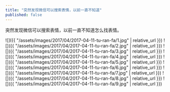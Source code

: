 ```yaml
---
title: "突然发现微信可以搜索表情，以前一直不知道"
published: false
---
```

突然发现微信可以搜索表情，以前一直不知道怎么找表情。



![]({{ "/assets/images/2017/04/2017-04-11-tu-ran-fa/1.jpg" | relative_url }})
![]({{ "/assets/images/2017/04/2017-04-11-tu-ran-fa/2.jpg" | relative_url }})
![]({{ "/assets/images/2017/04/2017-04-11-tu-ran-fa/3.jpg" | relative_url }})
![]({{ "/assets/images/2017/04/2017-04-11-tu-ran-fa/4.jpg" | relative_url }})
![]({{ "/assets/images/2017/04/2017-04-11-tu-ran-fa/5.jpg" | relative_url }})
![]({{ "/assets/images/2017/04/2017-04-11-tu-ran-fa/6.jpg" | relative_url }})
![]({{ "/assets/images/2017/04/2017-04-11-tu-ran-fa/7.jpg" | relative_url }})
![]({{ "/assets/images/2017/04/2017-04-11-tu-ran-fa/8.jpg" | relative_url }})
![]({{ "/assets/images/2017/04/2017-04-11-tu-ran-fa/9.jpg" | relative_url }})
